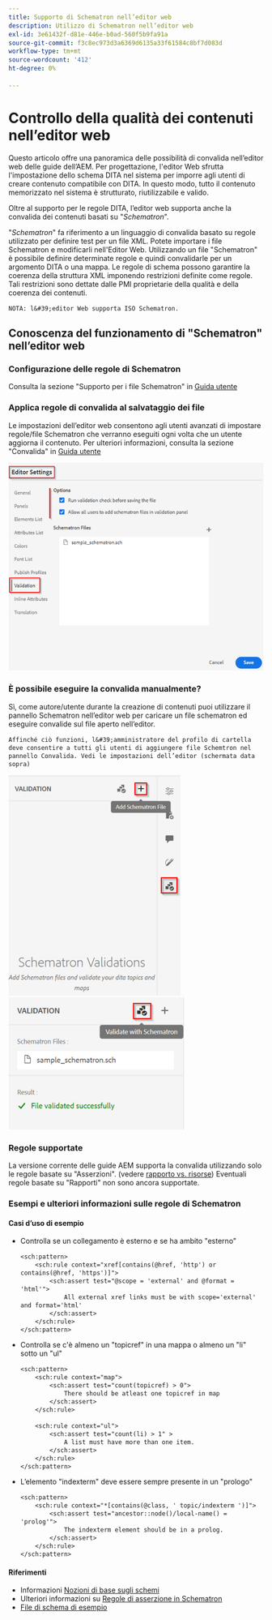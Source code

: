 ```yaml
---
title: Supporto di Schematron nell’editor web
description: Utilizzo di Schematron nell’editor web
exl-id: 3e61432f-d81e-446e-b0ad-560f5b9fa91a
source-git-commit: f3c8ec973d3a6369d6135a33f61584c8bf7d083d
workflow-type: tm+mt
source-wordcount: '412'
ht-degree: 0%

---
```


# Controllo della qualità dei contenuti nell’editor web

Questo articolo offre una panoramica delle possibilità di convalida nell’editor web delle guide dell’AEM.
Per progettazione, l&#39;editor Web sfrutta l&#39;impostazione dello schema DITA nel sistema per imporre agli utenti di creare contenuto compatibile con DITA. In questo modo, tutto il contenuto memorizzato nel sistema è strutturato, riutilizzabile e valido.

Oltre al supporto per le regole DITA, l’editor web supporta anche la convalida dei contenuti basati su &quot;*Schematron*&quot;.

&quot;*Schematron*&quot; fa riferimento a un linguaggio di convalida basato su regole utilizzato per definire test per un file XML. Potete importare i file Schematron e modificarli nell&#39;Editor Web. Utilizzando un file &quot;Schematron&quot; è possibile definire determinate regole e quindi convalidarle per un argomento DITA o una mappa. Le regole di schema possono garantire la coerenza della struttura XML imponendo restrizioni definite come regole. Tali restrizioni sono dettate dalle PMI proprietarie della qualità e della coerenza dei contenuti.

    NOTA: l&#39;editor Web supporta ISO Schematron.


## Conoscenza del funzionamento di &quot;Schematron&quot; nell’editor web

### Configurazione delle regole di Schematron

Consulta la sezione &quot;Supporto per i file Schematron&quot; in [Guida utente](https://helpx.adobe.com/content/dam/help/en/xml-documentation-solution/4-2/Adobe-Experience-Manager-Guides_UUID_User-Guide_EN.pdf#page=148)


### Applica regole di convalida al salvataggio dei file

Le impostazioni dell’editor web consentono agli utenti avanzati di impostare regole/file Schematron che verranno eseguiti ogni volta che un utente aggiorna il contenuto. Per ulteriori informazioni, consulta la sezione &quot;Convalida&quot; in [Guida utente](https://helpx.adobe.com/content/dam/help/en/xml-documentation-solution/4-2/Adobe-Experience-Manager-Guides_UUID_User-Guide_EN.pdf#page=58)

![Impostare le regole dalle impostazioni dell’editor web](../../../assets/authoring/schematron-editorsettings-validation-tab.png)


### È possibile eseguire la convalida manualmente?

Sì, come autore/utente durante la creazione di contenuti puoi utilizzare il pannello Schematron nell’editor web per caricare un file schematron ed eseguire convalide sul file aperto nell’editor.

    Affinché ciò funzioni, l&#39;amministratore del profilo di cartella deve consentire a tutti gli utenti di aggiungere file Schemtron nel pannello Convalida. Vedi le impostazioni dell’editor (schermata data sopra)

![Scegliete il file di schema](../../../assets/authoring/schematron-rightpanel-validation-addsch.png)
![Esegui convalida](../../../assets/authoring/schematron-rightpanel-validation-runsch.png)


### Regole supportate

La versione corrente delle guide AEM supporta la convalida utilizzando solo le regole basate su &quot;Asserzioni&quot;. (vedere [rapporto vs. risorse](https://schematron.com/document/205.html)) Eventuali regole basate su &quot;Rapporti&quot; non sono ancora supportate.


### Esempi e ulteriori informazioni sulle regole di Schematron

#### Casi d’uso di esempio

- Controlla se un collegamento è esterno e se ha ambito &quot;esterno&quot;

   ```
   <sch:pattern>
       <sch:rule context="xref[contains(@href, 'http') or contains(@href, 'https')]">
           <sch:assert test="@scope = 'external' and @format = 'html'">
               All external xref links must be with scope='external' and format='html'
           </sch:assert>
       </sch:rule>
   </sch:pattern>
   ```

- Controlla se c&#39;è almeno un &quot;topicref&quot; in una mappa o almeno un &quot;li&quot; sotto un &quot;ul&quot;

   ```
   <sch:pattern>
       <sch:rule context="map">
           <sch:assert test="count(topicref) > 0">
               There should be atleast one topicref in map
           </sch:assert>
       </sch:rule>
   
       <sch:rule context="ul">
           <sch:assert test="count(li) > 1" >
               A list must have more than one item.
           </sch:assert>
       </sch:rule>
   </sch:pattern>
   ```

- L’elemento &quot;indexterm&quot; deve essere sempre presente in un &quot;prologo&quot;

   ```
   <sch:pattern>
       <sch:rule context="*[contains(@class, ' topic/indexterm ')]">
           <sch:assert test="ancestor::node()/local-name() = 'prolog'">
               The indexterm element should be in a prolog.
           </sch:assert>
       </sch:rule>
   </sch:pattern>
   ```

#### Riferimenti

- Informazioni  [Nozioni di base sugli schemi](https://da2022.xatapult.com/#what-is-schematron)
- Ulteriori informazioni su [Regole di asserzione in Schematron](https://www.xml.com/pub/a/2003/11/12/schematron.html#Assertions)
- [File di schema di esempio](../../../assets/authoring/sample_schematron.sch)
